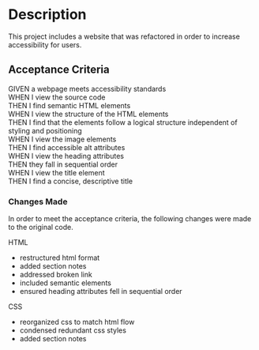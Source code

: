 # Description

This project includes a website that was refactored in order to increase accessibility for users. 

## Acceptance Criteria

GIVEN a webpage meets accessibility standards <br>
WHEN I view the source code <br>
THEN I find semantic HTML elements <br>
WHEN I view the structure of the HTML elements <br>
THEN I find that the elements follow a logical structure independent of styling and positioning <br>
WHEN I view the image elements <br>
THEN I find accessible alt attributes <br>
WHEN I view the heading attributes <br>
THEN they fall in sequential order <br>
WHEN I view the title element <br>
THEN I find a concise, descriptive title <br>

### Changes Made

In order to meet the acceptance criteria, the following changes were made to the original code. 

HTML
<ul>
    <li>restructured html format</li>
    <li>added section notes</li>
    <li>addressed broken link</li>
    <li>included semantic elements</li>
    <li>ensured heading attributes fell in sequential order</li>
</ul>

CSS
<ul>
    <li>reorganized css to match html flow</li>
    <li>condensed redundant css styles</li>
    <li>added section notes</li>
</ul>







